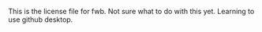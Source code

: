 This is the license file for fwb. Not sure what to do with this yet. Learning to use github desktop.
